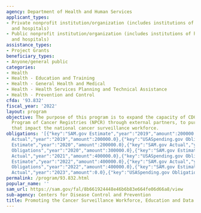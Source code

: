 ```yaml
---
agency: Department of Health and Human Services
applicant_types:
- Private nonprofit institution/organization (includes institutions of higher education
  and hospitals)
- Public nonprofit institution/organization (includes institutions of higher education
  and hospitals)
assistance_types:
- Project Grants
beneficiary_types:
- Anyone/general public
categories:
- Health
- Health - Education and Training
- Health - General Health and Medical
- Health - Health Services Planning and Technical Assistance
- Health - Prevention and Control
cfda: '93.832'
fiscal_year: '2022'
layout: program
objective: The purpose of this program is to expand the capacity of CDC-funded National
  Program of Cancer Registries (NPCR) through external partners, to pursue activities
  that impact the national cancer surveillance workforce.
obligations: '[{"key":"SAM.gov Estimate","year":"2019","amount":200000.0},{"key":"SAM.gov
  Actual","year":"2019","amount":200000.0},{"key":"USASpending.gov Obligations","year":"2019","amount":200000.0},{"key":"SAM.gov
  Estimate","year":"2020","amount":200000.0},{"key":"SAM.gov Actual","year":"2020","amount":300000.0},{"key":"USASpending.gov
  Obligations","year":"2020","amount":300000.0},{"key":"SAM.gov Estimate","year":"2021","amount":400000.0},{"key":"SAM.gov
  Actual","year":"2021","amount":400000.0},{"key":"USASpending.gov Obligations","year":"2021","amount":400000.0},{"key":"SAM.gov
  Estimate","year":"2022","amount":400000.0},{"key":"SAM.gov Actual","year":"2022","amount":400000.0},{"key":"USASpending.gov
  Obligations","year":"2022","amount":400000.0},{"key":"SAM.gov Estimate","year":"2023","amount":425000.0},{"key":"SAM.gov
  Actual","year":"2023","amount":0.0},{"key":"USASpending.gov Obligations","year":"2023","amount":425000.0}]'
permalink: /program/93.832.html
popular_name: ''
sam_url: https://sam.gov/fal/8b661924448e46b6b83e664fe06d66a8/view
sub-agency: Centers for Disease Control and Prevention
title: Promoting the Cancer Surveillance Workforce, Education and Data Use
---
```

